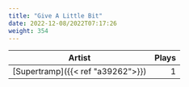 ```yaml
---
title: "Give A Little Bit"
date: 2022-12-08/2022T07:17:26
weight: 354
---
```




 Artist | Plays 
----- | -----:
[Supertramp]({{< ref "a39262">}}) | 1
